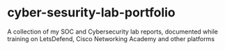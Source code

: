 # cyber-sesurity-lab-portfolio
A collection of my SOC and Cybersecurity lab reports, documented while training on LetsDefend, Cisco Networking Academy and other platforms
